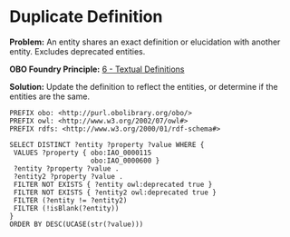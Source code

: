 # Duplicate Definition

**Problem:** An entity shares an exact definition or elucidation with another entity. Excludes deprecated entities.

**OBO Foundry Principle:** [6 - Textual Definitions](http://obofoundry.org/principles/fp-006-textual-definitions.html)

**Solution:** Update the definition to reflect the entities, or determine if the entities are the same.

```sparql
PREFIX obo: <http://purl.obolibrary.org/obo/>
PREFIX owl: <http://www.w3.org/2002/07/owl#>
PREFIX rdfs: <http://www.w3.org/2000/01/rdf-schema#>

SELECT DISTINCT ?entity ?property ?value WHERE {
 VALUES ?property { obo:IAO_0000115
                    obo:IAO_0000600 }
 ?entity ?property ?value .
 ?entity2 ?property ?value .
 FILTER NOT EXISTS { ?entity owl:deprecated true }
 FILTER NOT EXISTS { ?entity2 owl:deprecated true }
 FILTER (?entity != ?entity2)
 FILTER (!isBlank(?entity))
}
ORDER BY DESC(UCASE(str(?value)))
```
